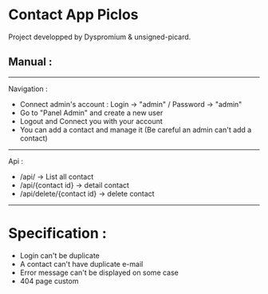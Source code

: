 # Contact App Piclos

Project developped by Dyspromium & unsigned-picard.
## Manual :
----------
Navigation :
- Connect admin's account : Login -> "admin" / Password -> "admin"
- Go to "Panel Admin" and create a new user
- Logout and Connect you with your account
- You can add a contact and manage it (Be careful an admin can't add a contact)
----------
Api :
- /api/ -> List all contact
- /api/{contact id} -> detail contact
- /api/delete/{contact id} -> delete contact
----------
# Specification : 
- Login can't be duplicate
- A contact can't have duplicate e-mail
- Error message can't be displayed on some case
- 404 page custom

